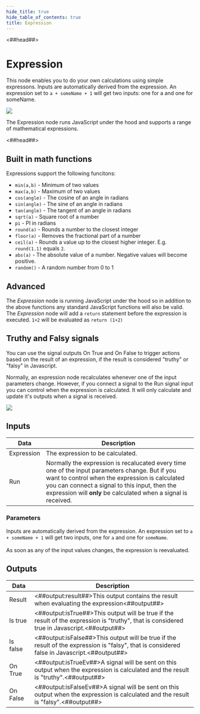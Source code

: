 ```yaml
---
hide_title: true
hide_table_of_contents: true
title: Expression
---
```


<##head##>

# Expression

This node enables you to do your own calculations using simple expressons. Inputs are automatically derived from the expression. An expression set to `a + someName + 1` will get two inputs: one for <span className="ndl-data">a</span> and one for <span className="ndl-data">someName</span>.

<div className="ndl-image-with-background xl">

![](nodes/math/expression/expression-1.png)

</div>

The <span className="ndl-node">Expression</span> node runs JavaScript under the hood and supports a range of mathematical expressions.

<##head##>

## Built in math functions

Expressions support the following funcitons:

-   `min(a,b)` - Minimum of two values
-   `max(a,b)` - Maximum of two values
-   `cos(angle)` - The cosine of an angle in radians
-   `sin(angle)` - The sine of an angle in radians
-   `tan(angle)` - The tangent of an angle in radians
-   `sqrt(a)` - Square root of a number
-   `pi` - PI in radians
-   `round(a)` - Rounds a number to the closest integer
-   `floor(a)` - Removes the fractional part of a number
-   `ceil(a)` - Rounds a value up to the closest higher integer. E.g. `round(1.1)` equals `2`.
-   `abs(a)` - The absolute value of a number. Negative values will become positive.
-   `random()` - A random number from 0 to 1

## Advanced

The _Expression_ node is running JavaScript under the hood so in addition to the above functions any standard
JavaScript functions will also be valid. The _Expression_ node will add a `return` statement before the
expression is executed. `1+2` will be evaluated as `return (1+2)`

## Truthy and Falsy signals

You can use the signal outputs <span className="ndl-signal">On True</span> and <span className="ndl-signal">On False</span> to trigger actions based on the result of an expression, if the result is considered "truthy" or "falsy" in Javascript.

Normally, an expression node recalculates whenever one of the input parameters change. However, if you connect a signal to the <span className="ndl-signal">Run</span> signal input you can control when the expression is calculated. It will only calculate and update it's outputs when a signal is received.

<div className="ndl-image-with-background xl">

![](nodes/math/expression/expression-2.png)

</div>

## Inputs

| Data                                         | Description                                                                                                                                                                                                                                |
| -------------------------------------------- | ------------------------------------------------------------------------------------------------------------------------------------------------------------------------------------------------------------------------------------------ |
| <span className="ndl-data">Expression</span> | The expression to be calculated.  |
| <span className="ndl-data">Run</span> | Normally the expression is recalucated every time one of the input parameters change. But if you want to control when the expression is calculated you can connect a signal to this input, then the expression will **only** be calculated when a signal is received.  |


### Parameters
Inputs are automatically derived from the expression. An expression set to `a + someName + 1` will get two inputs, one for `a` and one for `someName`.<br/><br/>As soon as any of the input values changes, the expression is reevaluated. 

## Outputs

| Data                                     | Description                                                                                   |
| ---------------------------------------- | --------------------------------------------------------------------------------------------- |
| <span className="ndl-data">Result</span> | <##output:result##>This output contains the result when evaluating the expression<##output##> |
| <span className="ndl-data">Is true</span> | <##output:isTrue##>This output will be true if the result of the expression is "truthy", that is considered true in Javascript.<##output##> |
| <span className="ndl-data">Is false</span> | <##output:isFalse##>This output will be true if the result of the expression is "falsy", that is considered false in Javascript.<##output##> |
| <span className="ndl-signal">On True</span> | <##output:isTrueEv##>A signal will be sent on this output when the expression is calculated and the result is "truthy".<##output##> |
| <span className="ndl-signal">On False</span> | <##output:isFalseEv##>A signal will be sent on this output when the expression is calculated and the result is "falsy".<##output##> |


